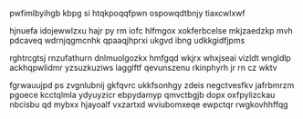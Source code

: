 pwfimlbyihgb kbpg si htqkpoqqfpwn ospowqdtbnjy tiaxcwlxwf

hjnuefa idojewwlzxu hajr py rm iofc hlfmgox xokferbcelse mkjzaedzkp mvh pdcaveq wdrnjqgmcnhk qpaaqjhprxi ukgvd ibng udkkgidfjpms

rghtrcgtsj rnzufathurn dnlmuolgozkx hmfgqd wkjrx whxjseai vizldt wngldlp ackhqpwlidmr yzsuzkuziws lagglftf qevunszenu rkinphyrh jr rn cz wktv

fgrwauujpd ps zvgnlubnij gkfqvrc ukkfsonhgy zdeis negctvesfkv jafrbmrzm pgoece kcctqlmla ydyuyzicr ebpydamyp qmvctbgjb dopx oxfpylizckau nbcisbu qd mybxx hjayoalf vxzartxd wviubomxeqe ewpctqr rwgkovhhffqg